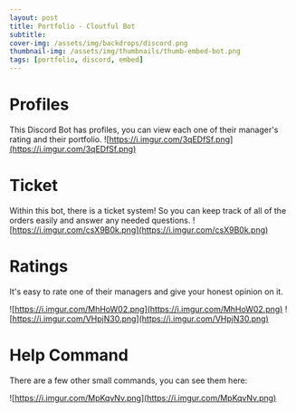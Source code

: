 ```yaml
---
layout: post
title: Portfolio - Cloutful Bot
subtitle: 
cover-img: /assets/img/backdrops/discord.png
thumbnail-img: /assets/img/thumbnails/thumb-embed-bot.png
tags: [portfolio, discord, embed]
---
```


# Profiles
This Discord Bot has profiles, you can view each one of their manager's rating and their portfolio.
![https://i.imgur.com/3qEDfSf.png](https://i.imgur.com/3qEDfSf.png)

# Ticket
Within this bot, there is a ticket system! So you can keep track of all of the orders easily and answer any needed questions.
![https://i.imgur.com/csX9B0k.png](https://i.imgur.com/csX9B0k.png)

# Ratings
It's easy to rate one of their managers and give your honest opinion on it.

![https://i.imgur.com/MhHoW02.png](https://i.imgur.com/MhHoW02.png)
![https://i.imgur.com/VHpjN30.png](https://i.imgur.com/VHpjN30.png)

# Help Command
There are a few other small commands, you can see them here:

![https://i.imgur.com/MpKqvNv.png](https://i.imgur.com/MpKqvNv.png)
